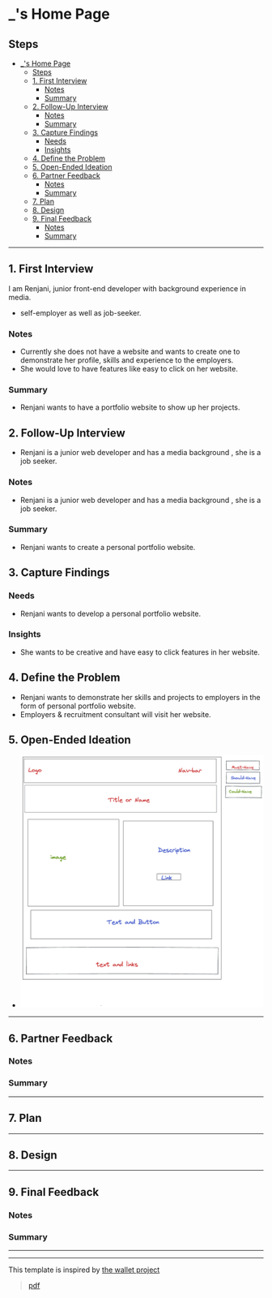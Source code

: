 # \_'s Home Page

<!-- introduce your interviewee -->

## Steps

- [\_'s Home Page](#_s-home-page)
  - [Steps](#steps)
  - [1. First Interview](#1-first-interview)
    - [Notes](#notes)
    - [Summary](#summary)
  - [2. Follow-Up Interview](#2-follow-up-interview)
    - [Notes](#notes-1)
    - [Summary](#summary-1)
  - [3. Capture Findings](#3-capture-findings)
    - [Needs](#needs)
    - [Insights](#insights)
  - [4. Define the Problem](#4-define-the-problem)
  - [5. Open-Ended Ideation](#5-open-ended-ideation)
  - [6. Partner Feedback](#6-partner-feedback)
    - [Notes](#notes-2)
    - [Summary](#summary-2)
  - [7. Plan](#7-plan)
  - [8. Design](#8-design)
  - [9. Final Feedback](#9-final-feedback)
    - [Notes](#notes-3)
    - [Summary](#summary-3)

---

## 1. First Interview

<!--
  Take some time getting to know your partner and their ambitions. Ask questions about:

  - Their background (Professional, programming, personal)
  - Their ambitions (Professional, programming, personal)
  - Outside interests (For tying into a personal statement)
  - And much more ... listen to your partner and ask questions about what they tell you.

  The best way to do your interview is with a lot of `why?`.
  Try to always use their answer in your next question, this makes sure you understand what they said.

  Start your interview with one or two open-ended questions and follow up with a lot of `why?`, this gives your partner the chance to really explain themselves instead of just answering your questions. You might find that they even learn something about themselves!
-->

I am Renjani, junior front-end developer with background experience in media.

- self-employer as well as job-seeker.

### Notes

- Currently she does not have a website and wants to create one to demonstrate
  her profile, skills and experience to the employers.
- She would love to have features like easy to click on her website.
<!-- Notes you took during the interview. -->

### Summary

<!-- Consolidate your notes into a few sentences. Do your best to express what your partner was trying to say, not what you learned from them. -->

- Renjani wants to have a portfolio website to show up her projects.

## 2. Follow-Up Interview

<!--
  In this follow up interview you will present to your partner a summary of your first interview. You will do your best effort to understand, rephrase, and communicate your partners needs back to them. Take this chance to listen for their feedback on how well you understand their situation. Update your notes accordingly
-->

- Renjani is a junior web developer and has a media background , she is a job
  seeker.

### Notes

- Renjani is a junior web developer and has a media background , she is a job
  seeker.

### Summary

- Renjani wants to create a personal portfolio website.

## 3. Capture Findings

<!-- Take some time to consolidate & summarize what you learned in the previous two interviews. -->

### Needs

- Renjani wants to develop a personal portfolio website.

<!-- What exactly does your partner need from their home page? Are they looking for collaborators? A job?Learning opportunities? Or something you never expected? -->

### Insights

<!-- New learnings about your partner to use in your design -->

- She wants to be creative and have easy to click features in her website.

## 4. Define the Problem

<!--
  In your own words describe:

  - Why does your partner need this home page?
  - How do they want to be represented?
  - Who do they want to visit their page?
  - What do they want different visitors to see them?

  A useful format:

  - _partner's name_ needs a way to _?_.
    - Unexpectedly, in their world, _?_.
-->

- Renjani wants to demonstrate her skills and projects to employers in the form
  of personal portfolio website.
- Employers & recruitment consultant will visit her website.

## 5. Open-Ended Ideation

<!--
  Sketch up a few wireframes for your partner's home page with no regard for your their programming ability, time constraints, technical constraints, or any other practical considerations.
  How are the designs different? How does each one serve your partner differently?
-->

- ![Renjani Portfolio](/public/design.png)

---

## 6. Partner Feedback

<!-- Discuss your ideas with your partner. lots of `why?`. -->

### Notes

### Summary

---

## 7. Plan

<!-- With your partner, come up with a Backlog and Wireframe for their Home page -->

---

## 8. Design

<!-- Propose an Atomic Design for your partner's home page. This could include a color palate, button designs, icons, ... -->

---

## 9. Final Feedback

<!--
  The Design Process is never finished!

  After you've finished the Plan & Design ask your partner for feedback. In a professional setting this would be the beginning of a whole new development cycle.
-->

### Notes

### Summary

---

---

This template is inspired by
[the wallet project](https://dschool-old.stanford.edu/sandbox/groups/designresources/wiki/4dbb2/attachments/e1005/TheWalletProjectB%26W2012.pdf?sessionID=8af88fee76ecd1fb7879c915073461486c425622)

> [pdf](https://hci.stanford.edu/dschool/resources/wallet/Wallet%20Facilitators%20Guide.pdf)
